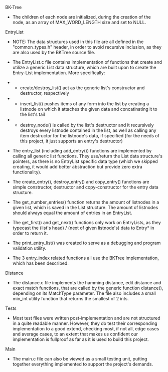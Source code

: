 BK-Tree
- The children of each node are initialized, during the creation of the node, as an array of MAX_WORD_LENGTH size and set to NULL.

EntryList

- NOTE: The data structures used in this file are all defined in the "common_types.h" header, in order to avoid recursive inclusion, as they are also used by the BKTree source file.

- The EntryList.c file contains implementation of functions that create and utilize a generic List data structure, which are built upon to create the Entry-List implementation. More specifically: 
- - create/destroy_list() act as the generic list's constructor and destructor, respectively
- - insert_list() pushes items of any form into the list by creating a listnode on which it attaches the given data and concatinating it to the list's tail
- - destroy_node() is called by the list's destructor and it recursively destroys every listnode contained in the list, as well as calling any item destructor for the listnode's data, if specified (for the needs of this project, it just supports an entry's destructor)

- The entry_list (including add_entry()) functions are implemented by calling all generic list functions. They use/return the List data structure's pointers, as there is no EntryList specific data type (which we skipped creating, it would add better abstraction but provide zero extra functionality).
- The create_entry(), destroy_entry() and copy_entry() functions are simple constructor, destructor and copy-constructor for the entry data structure.
- The get_number_entries() function returns the amount of listnodes in a given list, which is saved in the List structure. The amount of listnodes should always equal the amount of entries in an EntryList.
- The get_first() and get_next() functions only work on EntryLists, as they typecast the (list's head) / (next of given listnode's) data to Entry* in order to return it.
- The print_entry_list() was created to serve as a debugging and program validation utility.

- The 3 entry_index related functions all use the BKTree implementation, which has been described.

Distance

- The distance.c file implements the hamming distance, edit distance and exact match functions, that are called by the generic function distance(), depending on its MatchType parameter. The file also includes a small min_int utility function that returns the smallest of 2 ints.

Tests

- Most test files were written post-implementation and are not structured in a quite readable manner. However, they do test their corresponding implementation to a good extend, checking most, if not all, edge cases and average cases, to an extent that makes us confident our implementation is fullproof as far as it is used to build this project.

Main

- The main.c file can also be viewed as a small testing unit, putting together everything implemented to support the project's demands.
